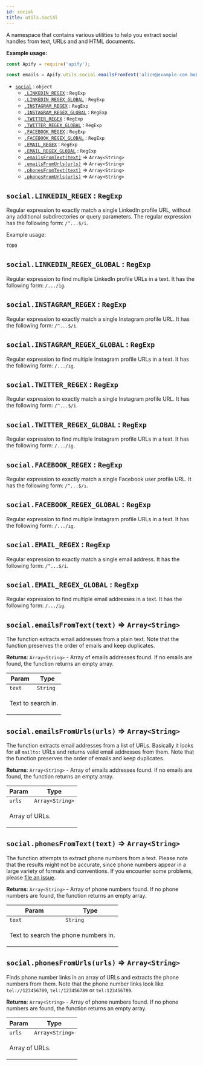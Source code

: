 ```yaml
---
id: social
title: utils.social
---
```

<a name="social"></a>

A namespace that contains various utilities to help you extract social handles
from text, URLs and and HTML documents.

**Example usage:**

```javascript
const Apify = require('apify');

const emails = Apify.utils.social.emailsFromText('alice@example.com bob@example.com');
```


* [`social`](#social) : <code>object</code>
    * [`.LINKEDIN_REGEX`](#social.LINKEDIN_REGEX) : <code>RegExp</code>
    * [`.LINKEDIN_REGEX_GLOBAL`](#social.LINKEDIN_REGEX_GLOBAL) : <code>RegExp</code>
    * [`.INSTAGRAM_REGEX`](#social.INSTAGRAM_REGEX) : <code>RegExp</code>
    * [`.INSTAGRAM_REGEX_GLOBAL`](#social.INSTAGRAM_REGEX_GLOBAL) : <code>RegExp</code>
    * [`.TWITTER_REGEX`](#social.TWITTER_REGEX) : <code>RegExp</code>
    * [`.TWITTER_REGEX_GLOBAL`](#social.TWITTER_REGEX_GLOBAL) : <code>RegExp</code>
    * [`.FACEBOOK_REGEX`](#social.FACEBOOK_REGEX) : <code>RegExp</code>
    * [`.FACEBOOK_REGEX_GLOBAL`](#social.FACEBOOK_REGEX_GLOBAL) : <code>RegExp</code>
    * [`.EMAIL_REGEX`](#social.EMAIL_REGEX) : <code>RegExp</code>
    * [`.EMAIL_REGEX_GLOBAL`](#social.EMAIL_REGEX_GLOBAL) : <code>RegExp</code>
    * [`.emailsFromText(text)`](#social.emailsFromText) ⇒ <code>Array&lt;String&gt;</code>
    * [`.emailsFromUrls(urls)`](#social.emailsFromUrls) ⇒ <code>Array&lt;String&gt;</code>
    * [`.phonesFromText(text)`](#social.phonesFromText) ⇒ <code>Array&lt;String&gt;</code>
    * [`.phonesFromUrls(urls)`](#social.phonesFromUrls) ⇒ <code>Array&lt;String&gt;</code>

<a name="social.LINKEDIN_REGEX"></a>

## `social.LINKEDIN_REGEX` : <code>RegExp</code>
Regular expression to exactly match a single LinkedIn profile URL, without any additional
subdirectories or query parameters. The regular expression has the following form: `/^...$/i`.

Example usage:
```
TODO
```

<a name="social.LINKEDIN_REGEX_GLOBAL"></a>

## `social.LINKEDIN_REGEX_GLOBAL` : <code>RegExp</code>
Regular expression to find multiple LinkedIn profile URLs in a text.
It has the following form: `/.../ig`.

<a name="social.INSTAGRAM_REGEX"></a>

## `social.INSTAGRAM_REGEX` : <code>RegExp</code>
Regular expression to exactly match a single Instagram profile URL.
It has the following form: `/^...$/i`.

<a name="social.INSTAGRAM_REGEX_GLOBAL"></a>

## `social.INSTAGRAM_REGEX_GLOBAL` : <code>RegExp</code>
Regular expression to find multiple Instagram profile URLs in a text.
It has the following form: `/.../ig`.

<a name="social.TWITTER_REGEX"></a>

## `social.TWITTER_REGEX` : <code>RegExp</code>
Regular expression to exactly match a single Instagram profile URL.
It has the following form: `/^...$/i`.

<a name="social.TWITTER_REGEX_GLOBAL"></a>

## `social.TWITTER_REGEX_GLOBAL` : <code>RegExp</code>
Regular expression to find multiple Instagram profile URLs in a text.
It has the following form: `/.../ig`.

<a name="social.FACEBOOK_REGEX"></a>

## `social.FACEBOOK_REGEX` : <code>RegExp</code>
Regular expression to exactly match a single Facebook user profile URL.
It has the following form: `/^...$/i`.

<a name="social.FACEBOOK_REGEX_GLOBAL"></a>

## `social.FACEBOOK_REGEX_GLOBAL` : <code>RegExp</code>
Regular expression to find multiple Instagram profile URLs in a text.
It has the following form: `/.../ig`.

<a name="social.EMAIL_REGEX"></a>

## `social.EMAIL_REGEX` : <code>RegExp</code>
Regular expression to exactly match a single email address.
It has the following form: `/^...$/i`.

<a name="social.EMAIL_REGEX_GLOBAL"></a>

## `social.EMAIL_REGEX_GLOBAL` : <code>RegExp</code>
Regular expression to find multiple email addresses in a text.
It has the following form: `/.../ig`.

<a name="social.emailsFromText"></a>

## `social.emailsFromText(text)` ⇒ <code>Array&lt;String&gt;</code>
The function extracts email addresses from a plain text.
Note that the function preserves the order of emails and keep duplicates.

**Returns**: <code>Array&lt;String&gt;</code> - Array of emails addresses found.
If no emails are found, the function returns an empty array.  
<table>
<thead>
<tr>
<th>Param</th><th>Type</th>
</tr>
</thead>
<tbody>
<tr>
<td><code>text</code></td><td><code>String</code></td>
</tr>
<tr>
<td colspan="3"><p>Text to search in.</p>
</td></tr></tbody>
</table>
<a name="social.emailsFromUrls"></a>

## `social.emailsFromUrls(urls)` ⇒ <code>Array&lt;String&gt;</code>
The function extracts email addresses from a list of URLs.
Basically it looks for all `mailto:` URLs and returns valid email addresses from them.
Note that the function preserves the order of emails and keep duplicates.

**Returns**: <code>Array&lt;String&gt;</code> - Array of emails addresses found.
If no emails are found, the function returns an empty array.  
<table>
<thead>
<tr>
<th>Param</th><th>Type</th>
</tr>
</thead>
<tbody>
<tr>
<td><code>urls</code></td><td><code>Array&lt;String&gt;</code></td>
</tr>
<tr>
<td colspan="3"><p>Array of URLs.</p>
</td></tr></tbody>
</table>
<a name="social.phonesFromText"></a>

## `social.phonesFromText(text)` ⇒ <code>Array&lt;String&gt;</code>
The function attempts to extract phone numbers from a text. Please note that
the results might not be accurate, since phone numbers appear in a large variety of formats and conventions.
If you encounter some problems, please [file an issue](https://github.com/apifytech/apify-js/issues).

**Returns**: <code>Array&lt;String&gt;</code> - Array of phone numbers found.
If no phone numbers are found, the function returns an empty array.  
<table>
<thead>
<tr>
<th>Param</th><th>Type</th>
</tr>
</thead>
<tbody>
<tr>
<td><code>text</code></td><td><code>String</code></td>
</tr>
<tr>
<td colspan="3"><p>Text to search the phone numbers in.</p>
</td></tr></tbody>
</table>
<a name="social.phonesFromUrls"></a>

## `social.phonesFromUrls(urls)` ⇒ <code>Array&lt;String&gt;</code>
Finds phone number links in an array of URLs and extracts the phone numbers from them.
Note that the phone number links look like `tel://123456789`, `tel:/123456789` or `tel:123456789`.

**Returns**: <code>Array&lt;String&gt;</code> - Array of phone numbers found.
If no phone numbers are found, the function returns an empty array.  
<table>
<thead>
<tr>
<th>Param</th><th>Type</th>
</tr>
</thead>
<tbody>
<tr>
<td><code>urls</code></td><td><code>Array&lt;String&gt;</code></td>
</tr>
<tr>
<td colspan="3"><p>Array of URLs.</p>
</td></tr></tbody>
</table>

